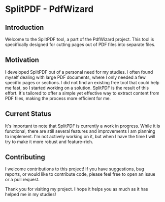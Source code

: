# SplitPDF - PdfWizard

## Introduction
Welcome to the SplitPDF tool, a part of the PdfWizard project. This tool is specifically designed for cutting pages out of PDF files into separate files.

## Motivation
I developed SplitPDF out of a personal need for my studies. I often found myself dealing with large PDF documents, where I only needed a few specific pages or sections. I did not find an existing free tool that could help me fast, so I started working on a solution. SplitPDF is the result of this effort. It's tailored to offer a simple yet effective way to extract content from PDF files, making the process more efficient for me.

## Current Status
It's important to note that SplitPDF is currently a work in progress. While it is functional, there are still several features and improvements I am planning to implement. I'm not actively working on it, but when I have the time I will try to make it more robust and feature-rich. 

## Contributing
I welcome contributions to this project! If you have suggestions, bug reports, or would like to contribute code, please feel free to open an issue or a pull request.

Thank you for visiting my project. I hope it helps you as much as it has helped me in my studies!
